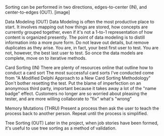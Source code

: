 ---
---

Sorting can be performed in two directions, edges-to-center (IN), and center-to-edges (OUT).
[image]

Data Modeling (OUT)
Data Modeling is often the most productive place to start. It involves mapping out how things are stored, how concepts are currently grouped together, even if it's not a 1-to-1 representation of how content is organized presently. The point of data modeling is to distill information into a more pure form. Do not leave out details, but remove duplicates as they arise. You are, in fact, your best first user to test. You are not, however, the best last user to test. So once the data models are complete, move on to iterative methods.

Card Sorting (IN)
There are plenty of resources online that outline how to conduct a card sort
The most successful card sorts I've conducted come from "A Modified Delphi Approach to a New Card Sorting Methodology"
Don't bother resetting the test. Put the blame of imperfection on an anonymous third party, important because it takes away a lot of the "name badge" effect. Customers no longer are so worried about pleasing the tester, and are more willing collaborate to "fix" what's "wrong"

Memory Mutations (THRU)
Present a process then ask the user to teach the process back to another person. Repeat until the process is simplified.

Tree Sorting (OUT)
Later in the project, when job stories have been formed, it's useful to use tree sorting as a method of validation.
